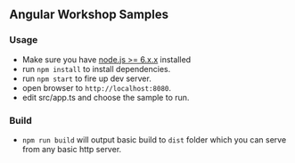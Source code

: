 ## Angular Workshop Samples

### Usage
- Make sure you have [node.js >= 6.x.x](https://nodejs.org/) installed
- run `npm install` to install dependencies.
- run `npm start` to fire up dev server.
- open browser to `http://localhost:8080`.
- edit src/app.ts and choose the sample to run.

### Build
- `npm run build` will output basic build to `dist` folder which
you can serve from any basic http server.
